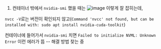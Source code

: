 1. 컨테이너 밖에서 `nvidia-smi` 했을 때는
![image](https://github.com/yuneun92/personal_study/assets/101092482/eafbae88-9bef-4518-95a7-295f4adc54ab)
이렇게 잘 잡히는데,

`nvcc -V`로는 버전이 확인되지 않고(`Command 'nvcc' not found, but can be installed with: sudo apt install nvidia-cuda-toolkit`)

컨테이너에 들어가서 `nvidia-smi` 치면 
`Failed to initialize NVML: Unknown Error` 이런 에러가 뜸 -- 해결 방법 찾는 중
